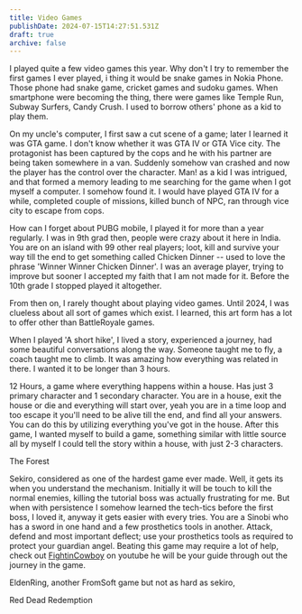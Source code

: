 ```yaml
---
title: Video Games
publishDate: 2024-07-15T14:27:51.531Z
draft: true
archive: false
---
```


I played quite a few video games this year. Why don't I try to remember the first games I ever played, i thing it would be snake games in Nokia Phone. Those phone had snake game, cricket games and sudoku games. When smartphone were becoming the thing, there were games like Temple Run, Subway Surfers, Candy Crush. I used to borrow others' phone as a kid to play them.

On my uncle's computer, I first saw a cut scene of a game; later I learned it was GTA game. I don't know whether it was GTA IV or GTA Vice city. The protagonist has been captured by the cops and he with his partner are being taken somewhere in a van. Suddenly somehow van crashed and now the player has the control over the character. Man! as a kid I was intrigued, and that formed a memory leading to me searching for the game when I got myself a computer. I somehow found it. I would have played GTA IV for a while, completed couple of missions, killed bunch of NPC, ran through vice city to escape from cops.

How can I forget about PUBG mobile, I played it for more than a year regularly. I was in 9th grad then, people were crazy about it here in India. You are on an island with 99 other real players; loot, kill and survive your way till the end to get something called Chicken Dinner -- used to love the phrase 'Winner Winner Chicken Dinner'. I was an average player, trying to improve but sooner I accepted my faith that I am not made for it. Before the 10th grade I stopped played it altogether.

From then on, I rarely thought about playing video games. Until 2024, I was clueless about all sort of games which exist. I learned, this art form has a lot to offer other than BattleRoyale games. 

When I played 'A short hike', I lived a story, experienced a journey, had some beautiful conversations along the way. Someone taught me to fly, a coach taught me to climb. It was amazing how everything was related in there. I wanted it to be longer than 3 hours.

12 Hours, a game where everything happens within a house. Has just 3 primary character and 1 secondary character. You are in a house, exit the house or die and everything will start over, yeah you are in a time loop and too escape it you'll need to be alive till the end, and find all your answers. You can do this by utilizing everything you've got in the house. After this game, I wanted myself to build a game, something similar with little source all by myself I could tell the story within a house, with just 2-3 characters.

The Forest

Sekiro, considered as one of the hardest game ever made. Well, it gets its when you understand the mechanism. Initially it will be touch to kill the normal enemies, killing the tutorial boss was actually frustrating for me. But when with persistence I somehow learned the tech-tics before the first boss, I loved it, anyway it gets easier with every tries. You are a Sinobi who has a sword in one hand and a few prosthetics tools in another. Attack, defend and most important deflect; use your prosthetics tools as required to protect your guardian angel. Beating this game may require a lot of help, check out [FightinCowboy](https://www.youtube.com/@FightinCowboy) on youtube he will be your guide through out the journey in the game.

EldenRing, another FromSoft game but not as hard as sekiro, 

Red Dead Redemption
